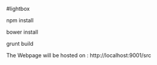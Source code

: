 #lightbox

npm install

bower install

grunt build

The Webpage will be hosted on : http://localhost:9001/src

